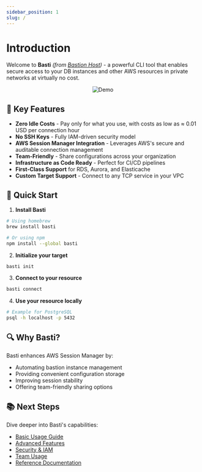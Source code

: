 ```yaml
---
sidebar_position: 1
slug: /
---
```


# Introduction

Welcome to **Basti** _(from [Bastion Host](https://en.wikipedia.org/wiki/Bastion_host))_ - a powerful CLI tool that enables secure access to your DB instances and other AWS resources in private networks at virtually no cost.

<div align="center">
  <img alt="Demo" src="https://user-images.githubusercontent.com/45905756/211385579-3ac54ad5-7c90-4b68-9b22-239f4b26ad61.gif" />
</div>

## 🌟 Key Features

- **Zero Idle Costs** - Pay only for what you use, with costs as low as ≈ 0.01 USD per connection hour
- **No SSH Keys** - Fully IAM-driven security model
- **AWS Session Manager Integration** - Leverages AWS's secure and auditable connection management
- **Team-Friendly** - Share configurations across your organization
- **Infrastructure as Code Ready** - Perfect for CI/CD pipelines
- **First-Class Support** for RDS, Aurora, and Elasticache
- **Custom Target Support** - Connect to any TCP service in your VPC

## 🚀 Quick Start

1. **Install Basti**
```bash
# Using homebrew
brew install basti

# Or using npm
npm install --global basti
```

2. **Initialize your target**
```bash
basti init
```

3. **Connect to your resource**
```bash
basti connect
```

4. **Use your resource locally**
```bash
# Example for PostgreSQL
psql -h localhost -p 5432
```

## 🔍 Why Basti?

Basti enhances AWS Session Manager by:
- Automating bastion instance management
- Providing convenient configuration storage
- Improving session stability
- Offering team-friendly sharing options

## 📚 Next Steps

Dive deeper into Basti's capabilities:

- [Basic Usage Guide](./category/basic-usage)
- [Advanced Features](./category/advanced-features)
- [Security & IAM](./category/security)
- [Team Usage](./category/team-usage)
- [Reference Documentation](./category/reference)

